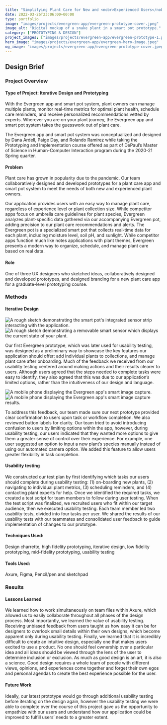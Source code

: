 ```yaml
---
title: "Simplifying Plant Care for New and <nobr>Experienced Users</nobr>"
date: 2022-03-26T23:06:00+00:00
type: portfolio
image: "images/projects/evergreen-app/evergreen-prototype-cover.jpeg"
image_alt: "Digital mockup of a snake plant in a smart pot prototype."
category: ["PROTOTYPING & DESIGN"]
project_images: ["images/projects/evergreen-app/evergreen-prototype-1.png"]
hero_image: "images/projects/evergreen-app/evergreen-hero-image.jpeg"
og_image: "images/projects/evergreen-app/evergreen-prototype-cover.jpeg"
---
```


## Design Brief

### Project Overview

#### Type of Project: Iterative Design and Prototyping

With the Evergreen app and smart pot system, plant owners can manage multiple plants, monitor real-time metrics for optimal plant health, schedule care reminders, and receive personalized recommendations vetted by experts. Wherever you are on your plant journey, the Evergreen app and smart pot system takes the guesswork out of plant care.

The Evergreen app and smart pot system was conceptualized and designed by Dana Ardell, Paige Day, and Rolando Ramirez while taking the Prototyping and Implementation course offered as part of DePaul’s Master of Science in Human-Computer Interaction program during the 2020-21 Spring quarter.

#### Problem

Plant care has grown in popularity due to the pandemic. Our team collaboratively designed and developed prototypes for a plant care app and smart pot system to meet the needs of both new and experienced plant owners.

Our application provides users with an easy way to manage plant care, regardless of experience level or plant collection size. While competitor apps focus on umbrella care guidelines for plant species, Evergreen analyzes plant-specific data gathered via our accompanying Evergreen pot, adding precision to our plant care recommendations and alerts. The Evergreen pot is a specialized smart pot that collects real-time data for each plant, including moisture level, soil pH, and sunlight. While competitor apps function much like notes applications with plant themes, Evergreen presents a modern way to organize, schedule, and manage plant care based on real data.

#### Role

One of three UX designers who sketched ideas, collaboratively designed and developed prototypes, and designed branding for a new plant care app for a graduate-level prototyping course.

### Methods

#### Iterative Design

![A rough sketch demonstrating the smart pot's integrated sensor strip interacting with the application.](/images/projects/evergreen-app/evergreen-sketch-1.jpeg)
![A rough sketch demonstrating a removable smart sensor which displays the current state of your plant.](/images/projects/evergreen-app/evergreen-sketch-2.jpeg)

Our first Evergreen prototype, which was later used for usability testing, was designed as a preliminary way to showcase the key features our application should offer: add individual plants to collections, and manage plant care after onboarding. Much of the feedback we received from our usability testing centered around making actions and their results clearer to users. Although users agreed that the steps needed to complete tasks were easy to identify, they also agreed that this was due to our application’s limited options, rather than the intuitiveness of our design and language.

![A mobile phone displaying the Evergreen app's smart image capture.](/images/projects/evergreen-app/evergreen-hifi-1.png)
![A mobile phone displaying the Evergreen app's smart image capture results.](/images/projects/evergreen-app/evergreen-hifi-2.png)

To address this feedback, our team made sure our next prototype provided clear confirmation to users upon task or workflow completion. We also reviewed button labels for clarity. Our team tried to avoid introducing confusion to users by limiting options within the app, however, during usability testing, our users indicated that they wanted more options to give them a greater sense of control over their experience. For example, one user suggested an option to input a new plant’s species manually instead of using our automated camera option. We added this feature to allow users greater flexibility in task completion.

#### Usability testing

We constructed our test plan by first identifying which tasks our users should complete during usability testing: (1) on-boarding new plants, (2) navigating to individual plant metrics, (3) scheduling reminders, and (4) contacting plant experts for help. Once we identified the required tasks, we created a test script for team members to follow during user testing. When the test script was finalized, we recruited users who fit within our target audience, then we executed usability testing. Each team member led two usability tests, divided into four tasks per user. We shared the results of our usability tests with our teammates and consolidated user feedback to guide implementation of changes to our prototype.

#### Techniques Used:

Design charrette, high fidelity prototyping, iterative design, low fidelity prototyping, mid-fidelity prototyping, usability testing

#### Tools Used:

Axure, Figma, Pencil/pen and sketchpad

### Results

#### Lessons Learned

We learned how to work simultaneously on team files within Axure, which allowed us to easily collaborate throughout all phases of the design process. Most importantly, we learned the value of usability testing. Receiving unbiased feedback from users taught us how easy it can be for designers to overlook small details within their own designs, which become apparent only during usability testing. Finally, we learned that it is incredibly difficult to create an intuitive design, especially one that makes users excited to use a product. No one should feel ownership over a particular idea and all ideas should be viewed through the lens of the user to determine inclusion or exclusion. As much as good design is an art, it is also a science. Good design requires a whole team of people with different views, opinions, and experiences come together and forget their own egos and personal agendas to create the best experience possible for the user.

#### Future Work

Ideally, our latest prototype would go through additional usability testing before iterating on the design again, however the usability testing we were able to complete over the course of this project gave us the opportunity to empathize with our users and understand how our application could be improved to fulfill users’ needs to a greater extent.
